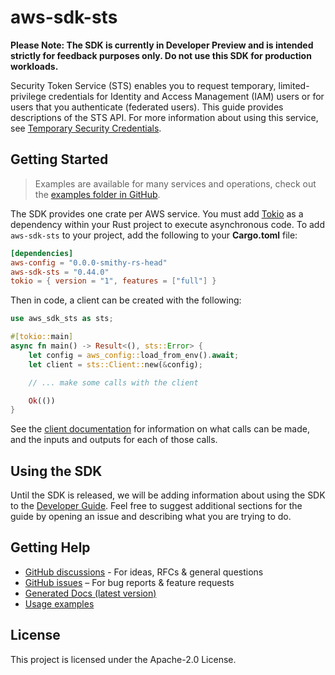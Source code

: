 # aws-sdk-sts

**Please Note: The SDK is currently in Developer Preview and is intended strictly for
feedback purposes only. Do not use this SDK for production workloads.**

Security Token Service (STS) enables you to request temporary, limited-privilege credentials for Identity and Access Management (IAM) users or for users that you authenticate (federated users). This guide provides descriptions of the STS API. For more information about using this service, see [Temporary Security Credentials](https://docs.aws.amazon.com/IAM/latest/UserGuide/id_credentials_temp.html).

## Getting Started

> Examples are available for many services and operations, check out the
> [examples folder in GitHub](https://github.com/awslabs/aws-sdk-rust/tree/main/examples).

The SDK provides one crate per AWS service. You must add [Tokio](https://crates.io/crates/tokio)
as a dependency within your Rust project to execute asynchronous code. To add `aws-sdk-sts` to
your project, add the following to your **Cargo.toml** file:

```toml
[dependencies]
aws-config = "0.0.0-smithy-rs-head"
aws-sdk-sts = "0.44.0"
tokio = { version = "1", features = ["full"] }
```

Then in code, a client can be created with the following:

```rust
use aws_sdk_sts as sts;

#[tokio::main]
async fn main() -> Result<(), sts::Error> {
    let config = aws_config::load_from_env().await;
    let client = sts::Client::new(&config);

    // ... make some calls with the client

    Ok(())
}
```

See the [client documentation](https://docs.rs/aws-sdk-sts/latest/aws_sdk_sts/client/struct.Client.html)
for information on what calls can be made, and the inputs and outputs for each of those calls.

## Using the SDK

Until the SDK is released, we will be adding information about using the SDK to the
[Developer Guide](https://docs.aws.amazon.com/sdk-for-rust/latest/dg/welcome.html). Feel free to suggest
additional sections for the guide by opening an issue and describing what you are trying to do.

## Getting Help

* [GitHub discussions](https://github.com/awslabs/aws-sdk-rust/discussions) - For ideas, RFCs & general questions
* [GitHub issues](https://github.com/awslabs/aws-sdk-rust/issues/new/choose) – For bug reports & feature requests
* [Generated Docs (latest version)](https://awslabs.github.io/aws-sdk-rust/)
* [Usage examples](https://github.com/awslabs/aws-sdk-rust/tree/main/examples)

## License

This project is licensed under the Apache-2.0 License.

